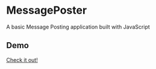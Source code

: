 # MessagePoster
A basic Message Posting application built with JavaScript 

## Demo
[Check it out!](https://noah670.github.io/noah670.github.io-MessagePoster/)
